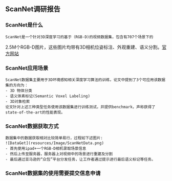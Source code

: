 ## ScanNet调研报告

### ScanNet是什么

	ScanNet是一个针对3D深度学习的基于（RGB-D)的视频数据集，包含有707个场景下的
2.5M个RGB-D图片，这些图片均带有3D相机位姿标注、外观重建、语义分割。[官方网站](http://www.scan-net.org/)

### ScanNet应用场景

	ScanNet数据集主要用于3D环境感知相关深度学习算法的训练，论文中提到了3个可应用该数据集的方向为：
	- 3D 物体分类
	- 语义体素标记(Semantic Voxel Labeling)
	- 3D对象检索
	论文针对上述三种类型任务使用该数据集进行训练测试，并提供benchmark，声称获得了
	state-of-the-art的性能表现。

### ScanNet数据获取方式

	数据集中的数据获取相对比较简单易行，过程如下述图片:
	![DataGet](resources/Image/ScanNetData.png)
	- 首先使用ipad+一个RGB-D相机录取场景信息
	- 然后上传至服务器，服务器上对视频中的场景进行重建及分割
	- 最后通过亚马逊的“众包”平台分发任务，让工作者通过提示进行最后语义标记等任务。
	
### ScanNet数据集的使用需要提交信息申请
